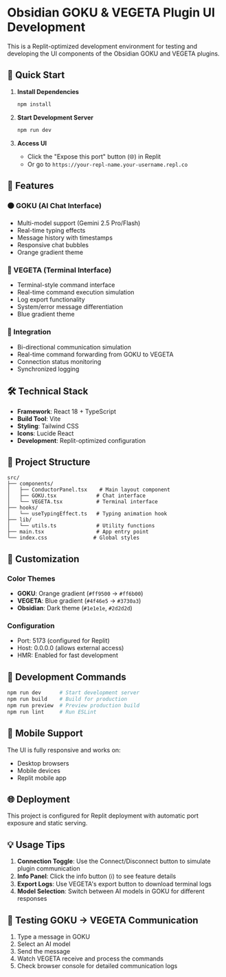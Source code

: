 # Obsidian GOKU & VEGETA Plugin UI Development

This is a Replit-optimized development environment for testing and developing the UI components of the Obsidian GOKU and VEGETA plugins.

## 🚀 Quick Start

1. **Install Dependencies**
   ```bash
   npm install
   ```

2. **Start Development Server**
   ```bash
   npm run dev
   ```

3. **Access UI**
   - Click the "Expose this port" button (🌐) in Replit
   - Or go to `https://your-repl-name.your-username.repl.co`

## 🎯 Features

### 🟠 GOKU (AI Chat Interface)
- Multi-model support (Gemini 2.5 Pro/Flash)
- Real-time typing effects
- Message history with timestamps
- Responsive chat bubbles
- Orange gradient theme

### 🔵 VEGETA (Terminal Interface)
- Terminal-style command interface
- Real-time command execution simulation
- Log export functionality
- System/error message differentiation
- Blue gradient theme

### 🔗 Integration
- Bi-directional communication simulation
- Real-time command forwarding from GOKU to VEGETA
- Connection status monitoring
- Synchronized logging

## 🛠 Technical Stack

- **Framework**: React 18 + TypeScript
- **Build Tool**: Vite
- **Styling**: Tailwind CSS
- **Icons**: Lucide React
- **Development**: Replit-optimized configuration

## 📁 Project Structure

```
src/
├── components/
│   ├── ConductorPanel.tsx    # Main layout component
│   ├── GOKU.tsx             # Chat interface
│   └── VEGETA.tsx           # Terminal interface
├── hooks/
│   └── useTypingEffect.ts   # Typing animation hook
├── lib/
│   └── utils.ts             # Utility functions
├── main.tsx                 # App entry point
└── index.css               # Global styles
```

## 🎨 Customization

### Color Themes
- **GOKU**: Orange gradient (`#ff9500` → `#ff6b00`)
- **VEGETA**: Blue gradient (`#4f46e5` → `#3730a3`)
- **Obsidian**: Dark theme (`#1e1e1e`, `#2d2d2d`)

### Configuration
- Port: 5173 (configured for Replit)
- Host: 0.0.0.0 (allows external access)
- HMR: Enabled for fast development

## 🔧 Development Commands

```bash
npm run dev      # Start development server
npm run build    # Build for production
npm run preview  # Preview production build
npm run lint     # Run ESLint
```

## 📱 Mobile Support

The UI is fully responsive and works on:
- Desktop browsers
- Mobile devices
- Replit mobile app

## 🌐 Deployment

This project is configured for Replit deployment with automatic port exposure and static serving.

## 💡 Usage Tips

1. **Connection Toggle**: Use the Connect/Disconnect button to simulate plugin communication
2. **Info Panel**: Click the info button (ℹ️) to see feature details
3. **Export Logs**: Use VEGETA's export button to download terminal logs
4. **Model Selection**: Switch between AI models in GOKU for different responses

## 🧪 Testing GOKU → VEGETA Communication

1. Type a message in GOKU
2. Select an AI model
3. Send the message
4. Watch VEGETA receive and process the commands
5. Check browser console for detailed communication logs